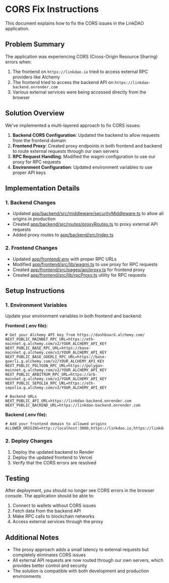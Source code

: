 # CORS Fix Instructions

This document explains how to fix the CORS issues in the LinkDAO application.

## Problem Summary

The application was experiencing CORS (Cross-Origin Resource Sharing) errors when:
1. The frontend on `https://linkdao.io` tried to access external RPC providers like Alchemy
2. The frontend tried to access the backend API on `https://linkdao-backend.onrender.com`
3. Various external services were being accessed directly from the browser

## Solution Overview

We've implemented a multi-layered approach to fix CORS issues:

1. **Backend CORS Configuration**: Updated the backend to allow requests from the frontend domain
2. **Frontend Proxy**: Created proxy endpoints in both frontend and backend to route external requests through our own servers
3. **RPC Request Handling**: Modified the wagmi configuration to use our proxy for RPC requests
4. **Environment Configuration**: Updated environment variables to use proper API keys

## Implementation Details

### 1. Backend Changes

- Updated [app/backend/src/middleware/securityMiddleware.ts](file:///Users/bfguo/Dropbox/Mac/Documents/LinkDAO/app/backend/src/middleware/securityMiddleware.ts) to allow all origins in production
- Created [app/backend/src/routes/proxyRoutes.ts](file:///Users/bfguo/Dropbox/Mac/Documents/LinkDAO/app/backend/src/routes/proxyRoutes.ts) to proxy external API requests
- Added proxy routes to [app/backend/src/index.ts](file:///Users/bfguo/Dropbox/Mac/Documents/LinkDAO/app/backend/src/index.ts)

### 2. Frontend Changes

- Updated [app/frontend/.env](file:///Users/bfguo/Dropbox/Mac/Documents/LinkDAO/app/frontend/.env) with proper RPC URLs
- Modified [app/frontend/src/lib/wagmi.ts](file:///Users/bfguo/Dropbox/Mac/Documents/LinkDAO/app/frontend/src/lib/wagmi.ts) to use proxy for RPC requests
- Created [app/frontend/src/pages/api/proxy.ts](file:///Users/bfguo/Dropbox/Mac/Documents/LinkDAO/app/frontend/src/pages/api/proxy.ts) for frontend proxy
- Created [app/frontend/src/lib/rpcProxy.ts](file:///Users/bfguo/Dropbox/Mac/Documents/LinkDAO/app/frontend/src/lib/rpcProxy.ts) utility for RPC requests

## Setup Instructions

### 1. Environment Variables

Update your environment variables in both frontend and backend:

**Frontend (.env file):**
```
# Get your Alchemy API key from https://dashboard.alchemy.com/
NEXT_PUBLIC_MAINNET_RPC_URL=https://eth-mainnet.g.alchemy.com/v2/YOUR_ALCHEMY_API_KEY
NEXT_PUBLIC_BASE_RPC_URL=https://base-mainnet.g.alchemy.com/v2/YOUR_ALCHEMY_API_KEY
NEXT_PUBLIC_BASE_GOERLI_RPC_URL=https://base-goerli.g.alchemy.com/v2/YOUR_ALCHEMY_API_KEY
NEXT_PUBLIC_POLYGON_RPC_URL=https://polygon-mainnet.g.alchemy.com/v2/YOUR_ALCHEMY_API_KEY
NEXT_PUBLIC_ARBITRUM_RPC_URL=https://arb-mainnet.g.alchemy.com/v2/YOUR_ALCHEMY_API_KEY
NEXT_PUBLIC_SEPOLIA_RPC_URL=https://eth-sepolia.g.alchemy.com/v2/YOUR_ALCHEMY_API_KEY

# Backend URLs
NEXT_PUBLIC_API_URL=https://linkdao-backend.onrender.com
NEXT_PUBLIC_BACKEND_URL=https://linkdao-backend.onrender.com
```

**Backend (.env file):**
```
# Add your frontend domain to allowed origins
ALLOWED_ORIGINS=http://localhost:3000,https://linkdao.io,https://linkdao.io
```

### 2. Deploy Changes

1. Deploy the updated backend to Render
2. Deploy the updated frontend to Vercel
3. Verify that the CORS errors are resolved

## Testing

After deployment, you should no longer see CORS errors in the browser console. The application should be able to:

1. Connect to wallets without CORS issues
2. Fetch data from the backend API
3. Make RPC calls to blockchain networks
4. Access external services through the proxy

## Additional Notes

- The proxy approach adds a small latency to external requests but completely eliminates CORS issues
- All external API requests are now routed through our own servers, which provides better control and security
- The solution is compatible with both development and production environments